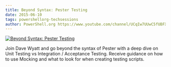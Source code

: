 ```yaml
---
title: Beyond Syntax: Pester Testing
date: 2015-06-10
tags: powershellorg-techsessions
author: PowerShell.org https://www.youtube.com/channel/UCqIw7UUwC5fUBFXYX68aMrQ
---
```


[![Beyond Syntax: Pester Testing](https://i1.ytimg.com/vi/0fFrWIxVDl0/hqdefault.jpg "Beyond Syntax: Pester Testing")](https://www.youtube.com/watch?v=0fFrWIxVDl0)

Join Dave Wyatt and go beyond the syntax of Pester with a deep dive on Unit Testing vs Integration / Acceptance Testing. Receive guidance on how to use Mocking and what to look for when creating testing scripts.

